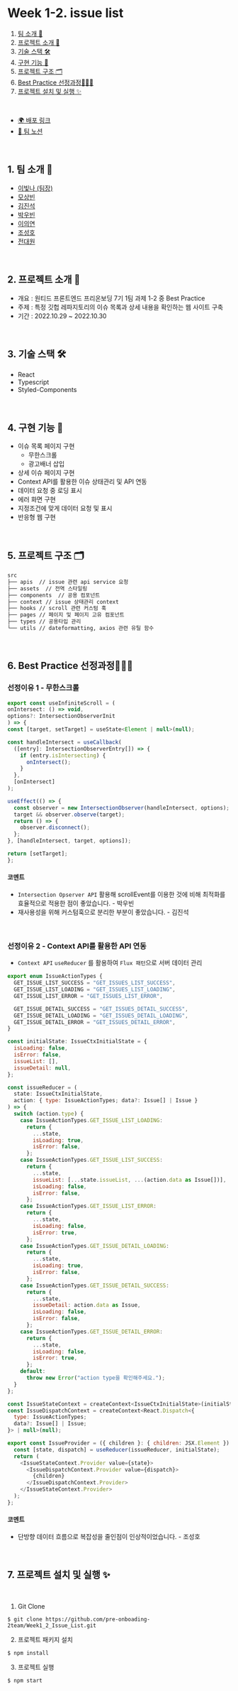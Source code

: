 # Week 1-2. issue list

1. [팀 소개 👫](#1-팀-소개-)
2. [프로젝트 소개 🚀](#2-프로젝트-소개-)
3. [기술 스택 🛠](#3-기술-스택-)
4. [구현 기능 📍](#4-구현-기능-)
5. [프로젝트 구조 🗂](#5-프로젝트-구조-)
6. [Best Practice 선정과정👩‍👦‍👦](#6-best-practice-선정과정)
7. [프로젝트 설치 및 실행 ✨](#7-프로젝트-설치-및-실행-)  

<br/>

- [🌍 배포 링크](https://2nd-assignment.vercel.app/)
- [📄 팀 노션](https://plain-airboat-3f4.notion.site/10-27-Todo-f9fb2a1265e54c33b0b73c306c230042)

<br />



## 1. 팀 소개 👫

- [이빛나 (팀장)](https://github.com/bitnaleeeee)
- [모상빈](https://github.com/Topbin2)
- [김진석](https://github.com/genuine-seok)
- [박우빈](https://github.com/Debonchocola)
- [이의연](https://github.com/strongpond)
- [조성호](https://github.com/CSH111)
- [전대원](https://github.com/eodnjs467)

<br />

## 2. 프로젝트 소개 🚀

- 개요 : 원티드 프론트엔드 프리온보딩 7기 1팀 과제 1-2 중 Best Practice
- 주제 : 특정 깃헙 레파지토리의 이슈 목록과 상세 내용을 확인하는 웹 사이트 구축
- 기간 : 2022.10.29 ~ 2022.10.30

<br />


## 3. 기술 스택 🛠

- React
- Typescript
- Styled-Components

<br />

## 4. 구현 기능 📍

- 이슈 목록 페이지 구현
  - 무한스크롤
  - 광고배너 삽입
- 상세 이슈 페이지 구현
- Context API를 활용한 이슈 상태관리 및 API 연동
- 데이터 요청 중 로딩 표시
- 에러 화면 구현
- 지정조건에 맞게 데이터 요청 및 표시
- 반응형 웹 구현

<br />

## 5. 프로젝트 구조 🗂

```bash
src
├── apis  // issue 관련 api service 요청
├── assets  // 전역 스타일링
├── components  // 공용 컴포넌트
├── context // issue 상태관리 context
├── hooks // scroll 관련 커스텀 훅
├── pages // 페이지 및 페이지 고유 컴포넌트
├── types // 공용타입 관리
└── utils // dateformatting, axios 관련 유틸 함수
```

<br/>


## 6. Best Practice 선정과정👩‍👦‍👦

  ### 선정이유 1 - 무한스크롤
  
  ```javascript
export const useInfiniteScroll = (
  onIntersect: () => void,
  options?: IntersectionObserverInit
) => {
  const [target, setTarget] = useState<Element | null>(null);

  const handleIntersect = useCallback(
    ([entry]: IntersectionObserverEntry[]) => {
      if (entry.isIntersecting) {
        onIntersect();
      }
    },
    [onIntersect]
  );

  useEffect(() => {
    const observer = new IntersectionObserver(handleIntersect, options);
    target && observer.observe(target);
    return () => {
      observer.disconnect();
    };
  }, [handleIntersect, target, options]);

  return [setTarget];
};
```
#### 코멘트
  - `Intersection Opserver API` 활용해 scrollEvent를 이용한 것에 비해 최적화를 효율적으로 적용한 점이 좋았습니다. - 박우빈
  - 재사용성을 위해 커스텀훅으로 분리한 부분이 좋았습니다. - 김진석

<br>

### 선정이유 2 - Context API를 활용한 API 연동
- `Context API` `useReducer` 를 활용하여 `Flux 패턴`으로 서버 데이터 관리 

```javascript
export enum IssueActionTypes {
  GET_ISSUE_LIST_SUCCESS = "GET_ISSUES_LIST_SUCCESS",
  GET_ISSUE_LIST_LOADING = "GET_ISSUES_LIST_LOADING",
  GET_ISSUE_LIST_ERROR = "GET_ISSUES_LIST_ERROR",

  GET_ISSUE_DETAIL_SUCCESS = "GET_ISSUES_DETAIL_SUCCESS",
  GET_ISSUE_DETAIL_LOADING = "GET_ISSUES_DETAIL_LOADING",
  GET_ISSUE_DETAIL_ERROR = "GET_ISSUES_DETAIL_ERROR",
}

const initialState: IssueCtxInitialState = {
  isLoading: false,
  isError: false,
  issueList: [],
  issueDetail: null,
};

const issueReducer = (
  state: IssueCtxInitialState,
  action: { type: IssueActionTypes; data?: Issue[] | Issue }
) => {
  switch (action.type) {
    case IssueActionTypes.GET_ISSUE_LIST_LOADING:
      return {
        ...state,
        isLoading: true,
        isError: false,
      };
    case IssueActionTypes.GET_ISSUE_LIST_SUCCESS:
      return {
        ...state,
        issueList: [...state.issueList, ...(action.data as Issue[])],
        isLoading: false,
        isError: false,
      };
    case IssueActionTypes.GET_ISSUE_LIST_ERROR:
      return {
        ...state,
        isLoading: false,
        isError: true,
      };
    case IssueActionTypes.GET_ISSUE_DETAIL_LOADING:
      return {
        ...state,
        isLoading: true,
        isError: false,
      };
    case IssueActionTypes.GET_ISSUE_DETAIL_SUCCESS:
      return {
        ...state,
        issueDetail: action.data as Issue,
        isLoading: false,
        isError: false,
      };
    case IssueActionTypes.GET_ISSUE_DETAIL_ERROR:
      return {
        ...state,
        isLoading: false,
        isError: true,
      };
    default:
      throw new Error("action type을 확인해주세요.");
  }
};

const IssueStateContext = createContext<IssueCtxInitialState>(initialState);
const IssueDispatchContext = createContext<React.Dispatch<{
  type: IssueActionTypes;
  data?: Issue[] | Issue;
}> | null>(null);

export const IssueProvider = ({ children }: { children: JSX.Element }) => {
  const [state, dispatch] = useReducer(issueReducer, initialState);
  return (
    <IssueStateContext.Provider value={state}>
      <IssueDispatchContext.Provider value={dispatch}>
        {children}
      </IssueDispatchContext.Provider>
    </IssueStateContext.Provider>
  );
};
```
#### 코멘트
  - 단방향 데이터 흐름으로 복잡성을 줄인점이 인상적이었습니다. - 조성호

<br>

## 7. 프로젝트 설치 및 실행 ✨

<br/>

1. Git Clone

```plaintext
$ git clone https://github.com/pre-onboading-2team/Week1_2_Issue_List.git
```

2. 프로젝트 패키지 설치

```plaintext
$ npm install
```

3. 프로젝트 실행

```plaintext
$ npm start
```


